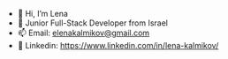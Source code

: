 - 👋 Hi, I’m Lena
- 🌱 Junior Full-Stack Developer from Israel
- 📫 Email: elenakalmikov@gmail.com
- 🔗 Linkedin: https://www.linkedin.com/in/lena-kalmikov/ 

<!---
Lena-Kalmikov/Lena-Kalmikov is a ✨ special ✨ repository because its `README.md` (this file) appears on your GitHub profile.
You can click the Preview link to take a look at your changes.
---> 
